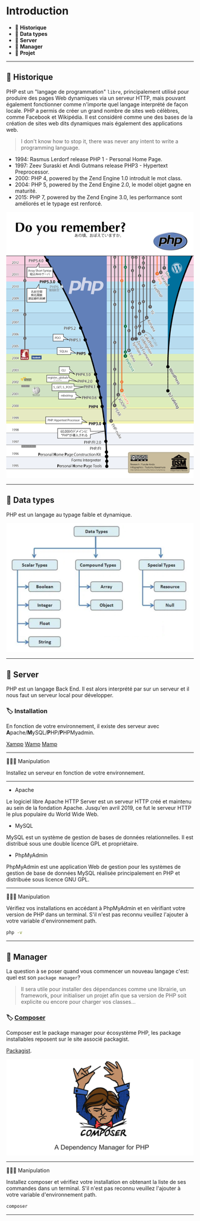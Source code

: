 # Introduction

*  🔖 **Historique**
*  🔖 **Data types**
*  🔖 **Server**
*  🔖 **Manager**
*  🔖 **Projet**

___

## 📑 Historique

PHP est un "langage de programmation" `libre`, principalement utilisé pour produire des pages Web dynamiques via un serveur HTTP, mais pouvant également fonctionner comme n'importe quel langage interprété de façon locale. PHP a permis de créer un grand nombre de sites web célèbres, comme Facebook et Wikipédia. Il est considéré comme une des bases de la création de sites web dits dynamiques mais également des applications web. 

> I don't know how to stop it, there was never any intent to write a programming language.

* 1994:  Rasmus Lerdorf release PHP 1 - Personal Home Page.
* 1997: Zeev Suraski et Andi Gutmans release PHP3 - Hypertext Preprocessor.
* 2000: PHP 4, powered by the Zend Engine 1.0 introduit le mot class.
* 2004: PHP 5, powered by the Zend Engine 2.0, le model objet gagne en maturité.
* 2015: PHP 7, powered by the Zend Engine 3.0, les performance sont améliorés et le typage est renforcé.

![image](https://raw.githubusercontent.com/seeren-training/PHP/master/wiki/resources/history.png)

___

## 📑 Data types

PHP est un langage au typage faible et dynamique.

![image](https://raw.githubusercontent.com/seeren-training/PHP/master/wiki/resources/data-types.jpg)

___


## 📑 Server

PHP est un langage Back End. Il est alors interprété par sur un serveur et il nous faut un serveur local pour développer.

### 🏷️ **Installation**

En fonction de votre environnement, il existe des serveur avec **A**pache/**M**ySQL/**P**HP/**P**HPMyadmin.

[Xampp](https://www.apachefriends.org/fr/index.html)
[Wamp](https://www.wampserver.com/)
[Mamp](https://www.mamp.info/en/downloads/)

___

👨🏻‍💻 Manipulation

Installez un serveur en fonction de votre environnement.

___

* Apache

Le logiciel libre Apache HTTP Server est un serveur HTTP créé et maintenu au sein de la fondation Apache. Jusqu'en avril 2019, ce fut le serveur HTTP le plus populaire du World Wide Web.

* MySQL

MySQL est un système de gestion de bases de données relationnelles. Il est distribué sous une double licence GPL et propriétaire.

* PhpMyAdmin

PhpMyAdmin est une application Web de gestion pour les systèmes de gestion de base de données MySQL réalisée principalement en PHP et distribuée sous licence GNU GPL.

___

👨🏻‍💻 Manipulation

Vérifiez vos installations en accédant à PhpMyAdmin et en vérifiant votre version de PHP dans un terminal. S'il n'est pas reconnu veuillez l'ajouter à votre variable d'environnement path.

```bash
php -v
```

___


## 📑 Manager

La question à se poser quand vous commencer un nouveau langage c'est: quel est son `package manager`?

> Il sera utile pour installer des dépendances comme une librairie, un framework, pour initialiser un projet afin que sa version de PHP soit explicite ou encore  pour charger vos classes...


### 🏷️ **[Composer](https://getcomposer.org/)**

Composer est le package manager pour écosystème PHP, les package installables reposent sur le site associé packagist.

[Packagist](https://packagist.org/).

![image](https://raw.githubusercontent.com/seeren-training/PHP/master/wiki/resources/composer.png)

___

👨🏻‍💻 Manipulation

Installez composer et vérifiez votre installation en obtenant la liste de ses commandes dans un terminal. S'il n'est pas reconnu veuillez l'ajouter à votre variable d'environnement path.

```bash
composer
```

___

